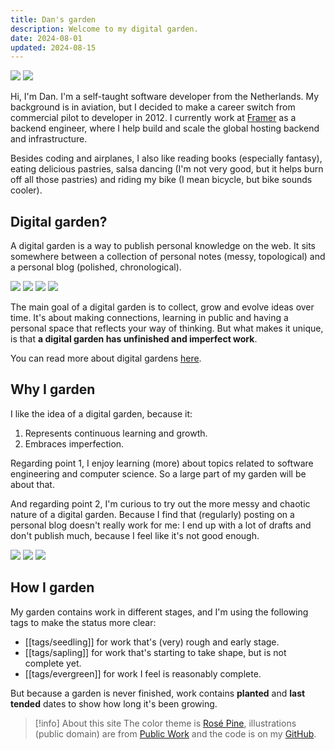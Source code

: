 ```yaml
---
title: Dan's garden
description: Welcome to my digital garden.
date: 2024-08-01
updated: 2024-08-15
---
```


<div class="images two">
  <img src="./_assets/Home/Garden.jpeg">
  <img src="./_assets/Home/Flowers.jpeg">
</div>

Hi, I'm Dan. I'm a self-taught software developer from the Netherlands. My background is in aviation, but I decided to make a career switch from commercial pilot to developer in 2012. I currently work at [Framer](https://www.framer.com/) as a backend engineer, where I help build and scale the global hosting backend and infrastructure.

Besides coding and airplanes, I also like reading books (especially fantasy), eating delicious pastries, salsa dancing (I'm not very good, but it helps burn off all those pastries) and riding my bike (I mean bicycle, but bike sounds cooler).

## Digital garden?

A digital garden is a way to publish personal knowledge on the web. It sits somewhere between a collection of personal notes (messy, topological) and a personal blog (polished, chronological).

<div class="images four">
  <img src="./_assets/Home/Page 1.jpeg">
  <img src="./_assets/Home/Page 2.jpeg">
  <img src="./_assets/Home/Page 3.jpeg">
  <img src="./_assets/Home/Page 4.jpeg">
</div>

The main goal of a digital garden is to collect, grow and evolve ideas over time. It's about making connections, learning in public and having a personal space that reflects your way of thinking. But what makes it unique, is that **a digital garden has unfinished and imperfect work**.

You can read more about digital gardens [here](https://maggieappleton.com/garden-history).

## Why I garden

I like the idea of a digital garden, because it:

1. Represents continuous learning and growth.
2. Embraces imperfection.

Regarding point 1, I enjoy learning (more) about topics related to software engineering and computer science. So a large part of my garden will be about that.

And regarding point 2, I'm curious to try out the more messy and chaotic nature of a digital garden. Because I find that (regularly) posting on a personal blog doesn't really work for me: I end up with a lot of drafts and don't publish much, because I feel like it's not good enough.

<div class="images three">
  <img src="./_assets/Home/Graphic 1.jpeg">
  <img src="./_assets/Home/Graphic 2.jpeg">
  <img src="./_assets/Home/Graphic 3.jpeg">
</div>

## How I garden

My garden contains work in different stages, and I'm using the following tags to make the status more clear:

- [[tags/seedling]] for work that's (very) rough and early stage.
- [[tags/sapling]] for work that's starting to take shape, but is not complete yet.
- [[tags/evergreen]] for work I feel is reasonably complete.

But because a garden is never finished, work contains **planted** and **last tended** dates to show how long it's been growing.

> [!info] About this site
> The color theme is [Rosé Pine](https://rosepinetheme.com/palette/), illustrations (public domain) are from [Public Work](https://public.work/) and the code is on my [GitHub](https://github.com/danillouz/dans.garden).
